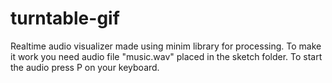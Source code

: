 # turntable-gif
Realtime audio visualizer made using minim library for processing. To make it work you need audio file "music.wav" placed in the sketch folder. To start the audio press P on your keyboard.